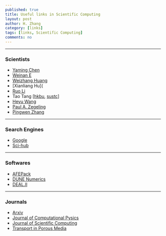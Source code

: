 ```yaml
---
published: true
title: Useful links in Scientific Computing
layout: post
author: H. Zhang
category: [links]
tags: [links, Scientific Computing] 
comments: no 
---
```


---
### Scientists

- [Yaming Chen](https://sites.google.com/site/yamingchen14/home)
- [Weinan E](https://web.math.princeton.edu/~weinan/)
- [Weizhang Huang](http://www.math.ku.edu/~huang/)
- [Xianliang Hu](
- [Ruo Li](http://dsec.pku.edu.cn/~rli/)
- Tao Tang [[hkbu](http://www.math.hkbu.edu.hk/~ttang/), [sustc](http://sustc.edu.cn/faculty_all/f/Tang%20Tao)]
- [Heyu Wang](http://person.zju.edu.cn/en/wangheyu)
- [Paul A. Zegeling](https://www.staff.science.uu.nl/~zegel101/)
- [Pingwen Zhang](http://www.math.pku.edu.cn/teachers/zhangpw/private/homepage/)

----

### Search Engines

- [Google](www.gogole.com)
- [Sci-hub](www.sci-hub.bz)

---

### Softwares
- [AFEPack](http://dsec.pku.edu.cn/~rli/software.php)
- [DUNE Numerics](https://dune-project.org/)
- [DEAL.II](https://www.dealii.org/)

----

### Journals  
- [Arxiv](https://arxiv.org)
- [Journal of Computational Pysics](http://www.journals.elsevier.com/journal-of-computational-physics)
- [Journal of Scientific Computing](https://www.editorialmanager.com/jomp/default.aspx)
- [Transport in Porous Media](https://www.editorialmanager.com/tipm/default.aspx)



